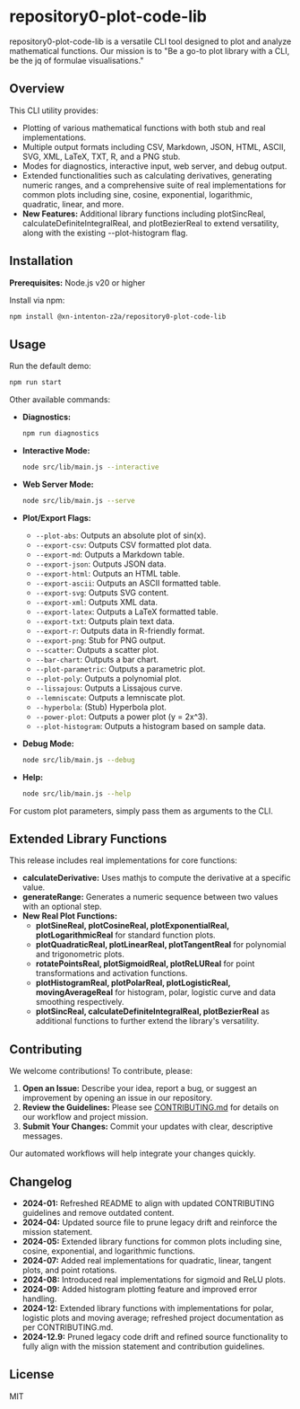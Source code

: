 # repository0-plot-code-lib

repository0-plot-code-lib is a versatile CLI tool designed to plot and analyze mathematical functions. Our mission is to "Be a go-to plot library with a CLI, be the jq of formulae visualisations."

## Overview

This CLI utility provides:

- Plotting of various mathematical functions with both stub and real implementations.
- Multiple output formats including CSV, Markdown, JSON, HTML, ASCII, SVG, XML, LaTeX, TXT, R, and a PNG stub.
- Modes for diagnostics, interactive input, web server, and debug output.
- Extended functionalities such as calculating derivatives, generating numeric ranges, and a comprehensive suite of real implementations for common plots including sine, cosine, exponential, logarithmic, quadratic, linear, and more.
- **New Features:** Additional library functions including plotSincReal, calculateDefiniteIntegralReal, and plotBezierReal to extend versatility, along with the existing --plot-histogram flag.

## Installation

**Prerequisites:** Node.js v20 or higher

Install via npm:

```bash
npm install @xn-intenton-z2a/repository0-plot-code-lib
```

## Usage

Run the default demo:

```bash
npm run start
```

Other available commands:

- **Diagnostics:**
  ```bash
  npm run diagnostics
  ```

- **Interactive Mode:**
  ```bash
  node src/lib/main.js --interactive
  ```

- **Web Server Mode:**
  ```bash
  node src/lib/main.js --serve
  ```

- **Plot/Export Flags:**
  - `--plot-abs`: Outputs an absolute plot of sin(x).
  - `--export-csv`: Outputs CSV formatted plot data.
  - `--export-md`: Outputs a Markdown table.
  - `--export-json`: Outputs JSON data.
  - `--export-html`: Outputs an HTML table.
  - `--export-ascii`: Outputs an ASCII formatted table.
  - `--export-svg`: Outputs SVG content.
  - `--export-xml`: Outputs XML data.
  - `--export-latex`: Outputs a LaTeX formatted table.
  - `--export-txt`: Outputs plain text data.
  - `--export-r`: Outputs data in R-friendly format.
  - `--export-png`: Stub for PNG output.
  - `--scatter`: Outputs a scatter plot.
  - `--bar-chart`: Outputs a bar chart.
  - `--plot-parametric`: Outputs a parametric plot.
  - `--plot-poly`: Outputs a polynomial plot.
  - `--lissajous`: Outputs a Lissajous curve.
  - `--lemniscate`: Outputs a lemniscate plot.
  - `--hyperbola`: (Stub) Hyperbola plot.
  - `--power-plot`: Outputs a power plot (y = 2x^3).
  - `--plot-histogram`: Outputs a histogram based on sample data.

- **Debug Mode:**
  ```bash
  node src/lib/main.js --debug
  ```

- **Help:**
  ```bash
  node src/lib/main.js --help
  ```

For custom plot parameters, simply pass them as arguments to the CLI.

## Extended Library Functions

This release includes real implementations for core functions:

- **calculateDerivative:** Uses mathjs to compute the derivative at a specific value.
- **generateRange:** Generates a numeric sequence between two values with an optional step.
- **New Real Plot Functions:**
  - **plotSineReal, plotCosineReal, plotExponentialReal, plotLogarithmicReal** for standard function plots.
  - **plotQuadraticReal, plotLinearReal, plotTangentReal** for polynomial and trigonometric plots.
  - **rotatePointsReal, plotSigmoidReal, plotReLUReal** for point transformations and activation functions.
  - **plotHistogramReal, plotPolarReal, plotLogisticReal, movingAverageReal** for histogram, polar, logistic curve and data smoothing respectively.
  - **plotSincReal, calculateDefiniteIntegralReal, plotBezierReal** as additional functions to further extend the library's versatility.

## Contributing

We welcome contributions! To contribute, please:

1. **Open an Issue:** Describe your idea, report a bug, or suggest an improvement by opening an issue in our repository.
2. **Review the Guidelines:** Please see [CONTRIBUTING.md](./CONTRIBUTING.md) for details on our workflow and project mission.
3. **Submit Your Changes:** Commit your updates with clear, descriptive messages.

Our automated workflows will help integrate your changes quickly.

## Changelog

- **2024-01:** Refreshed README to align with updated CONTRIBUTING guidelines and remove outdated content.
- **2024-04:** Updated source file to prune legacy drift and reinforce the mission statement.
- **2024-05:** Extended library functions for common plots including sine, cosine, exponential, and logarithmic functions.
- **2024-07:** Added real implementations for quadratic, linear, tangent plots, and point rotations.
- **2024-08:** Introduced real implementations for sigmoid and ReLU plots.
- **2024-09:** Added histogram plotting feature and improved error handling.
- **2024-12:** Extended library functions with implementations for polar, logistic plots and moving average; refreshed project documentation as per CONTRIBUTING.md.
- **2024-12.9:** Pruned legacy code drift and refined source functionality to fully align with the mission statement and contribution guidelines.

## License

MIT
